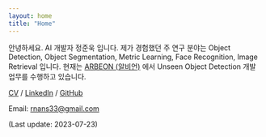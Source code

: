 ```yaml
---
layout: home
title: "Home"
---
```


안녕하세요. AI 개발자 정준욱 입니다. 제가 경험했던 주 연구 분야는 Object Detection, Object Segmentation, Metric Learning, Face Recognition, Image Retrieval 입니다. 현재는 [ARBEON (알비언)](https://www.arbeon.com/) 에서 Unseen Object Detection 개발 업무를 수행하고 있습니다.

[CV]() / [LinkedIn](https://www.linkedin.com/in/junuk-jung-90b902180) / [GitHub](https://github.com/Jung-Jun-Uk)

Email: [rnans33@gmail.com](rnans33@gmail.com)

(Last update: 2023-07-23)
